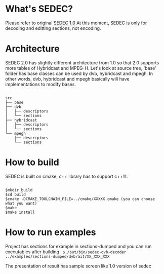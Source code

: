 
# What's SEDEC?

Please refer to original <a href="https://github.com/tehokang/sedec-to-handle-any-section-of-mpeg-ts">SEDEC 1.0 </a>
At this moment, SEDEC is only for decoding and editting sections, not encoding.

# Architecture

SEDEC 2.0 has slightly different architecture from 1.0 so that 2.0 supports more tables of Hybridcast and MPEG-H.
Let's look at source tree, 'base' folder has base classes can be used by dvb, hybridcast and mpegh.
In other words, dvb, hybridcast and mpegh basically will have implementations to modify bases.

<code>
src 
├── base 
├── dvb
│   ├── descriptors
│   └── sections
├── hybridcast
│   ├── descriptors
│   └── sections
└── mpegh
    ├── descriptors
    └── sections
</code>


# How to build

SEDEC is built on cmake, c++ library has to support c++11.

<code>
$mkdir build
$cd build
$cmake -DCMAKE_TOOLCHAIN_FILE=../cmake/XXXXX.cmake (you can choose what you want)
$make
$make install
</code>

# How to run examples

Project has sections for example in sections-dumped and you can run executables after building
<code>
$./out/bin/sedec-dvb-decoder ../examples/sections-dumped/dvb/ait/XX_XXX_XXX
</code>

The presentation of result has sample screen like 1.0 version of sedec
